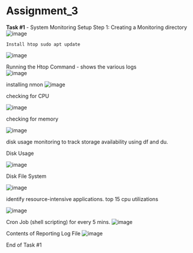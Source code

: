 # Assignment_3

**Task #1** - System Monitoring Setup
  Step 1: Creating a Monitoring directory
  ![image](https://github.com/user-attachments/assets/874322f3-3868-4e05-8145-31f72cd9cd6a)
    
    Install htop sudo apt update
  ![image](https://github.com/user-attachments/assets/90e34e54-eee0-44ff-b594-4a90b5ba43fa)

  Running the Htop Command - shows the various logs  
  ![image](https://github.com/user-attachments/assets/2770d9e3-254e-4f8d-9afa-c0b8c23197de)

installing nmon
![image](https://github.com/user-attachments/assets/9f562319-de73-49ed-86fa-5a77378e3790)

checking for CPU

![image](https://github.com/user-attachments/assets/43e32c7c-383e-48b5-be46-ee0c8cdeae9a)

checking for memory

![image](https://github.com/user-attachments/assets/16b0535a-e95b-49d1-8c31-5acb5b641847)

disk usage monitoring to track storage availability using df and du.

Disk Usage

![image](https://github.com/user-attachments/assets/508f7a0c-5039-4b37-9bc1-7f523f95e8de)

Disk File System

![image](https://github.com/user-attachments/assets/d6cb64f9-dd23-432c-9c3f-086754a9bc1b)


identify resource-intensive applications. top 15 cpu utilizations

![image](https://github.com/user-attachments/assets/ebc8076f-da2a-4cf0-b297-27e45a6dff58)

Cron Job (shell scripting) for every 5 mins. 
![image](https://github.com/user-attachments/assets/b855be32-8db5-4171-ab3d-441bde0fcbf2)


Contents of Reporting Log File 
![image](https://github.com/user-attachments/assets/22af129b-4a33-4b55-94c1-1f633c24b007)

End of Task #1 








